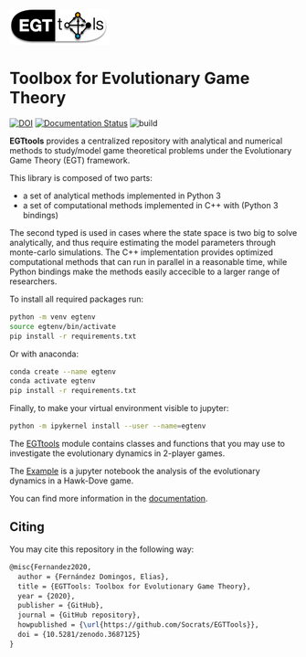 ![EGTtools](docs/images/logo-full.png)

# Toolbox for Evolutionary Game Theory

[![DOI](https://zenodo.org/badge/242180332.svg)](https://zenodo.org/badge/latestdoi/242180332)
[![Documentation Status](https://readthedocs.org/projects/egttools/badge/?version=latest)](https://egttools.readthedocs.io/en/latest/?badge=latest)
![build](https://github.com/Socrats/EGTTools/workflows/build/badge.svg)

**EGTtools** provides a centralized repository with analytical 
and numerical methods to study/model game theoretical problems under the Evolutionary
Game Theory (EGT) framework.

This library is composed of two parts:
 - a set of analytical methods implemented in Python 3
 - a set of computational methods implemented in C++ with (Python 3 bindings)
 
The second typed is used in cases where the state space is two big to solve analytically, and thus require estimating the model parameters through monte-carlo simulations. The C++ implementation provides optimized computational methods that can run in parallel in a reasonable time, while Python bindings make the methods easily accecible to a larger range of researchers.

To install all required packages run:

```bash
python -m venv egtenv
source egtenv/bin/activate
pip install -r requirements.txt
```

Or with anaconda:

```bash
conda create --name egtenv
conda activate egtenv
pip install -r requirements.txt
```

Finally, to make your virtual environment visible to jupyter:

```bash
python -m ipykernel install --user --name=egtenv
```

The [EGTtools](egttools/analytical/sed_analytical.py) module contains classes and functions that you may use to investigate the evolutionary dynamics in 2-player games.

The [Example](docs/examples/hawk_dove_dynamics.ipynb) is a jupyter notebook the analysis of the evolutionary dynamics in a Hawk-Dove game.

You can find more information in the [documentation](https://egttools.readthedocs.io/en/latest/).

## Citing

You may cite this repository in the following way:

```latex
@misc{Fernandez2020,
  author = {Fernández Domingos, Elias},
  title = {EGTTools: Toolbox for Evolutionary Game Theory},
  year = {2020},
  publisher = {GitHub},
  journal = {GitHub repository},
  howpublished = {\url{https://github.com/Socrats/EGTTools}},
  doi = {10.5281/zenodo.3687125}
}
```
